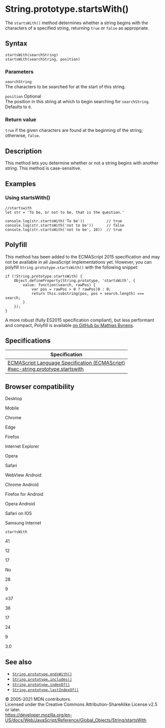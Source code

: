 # String.prototype.startsWith()

The `startsWith()` method determines whether a string begins with the characters of a specified string, returning `true` or `false` as appropriate.

## Syntax

    startsWith(searchString)
    startsWith(searchString, position)

### Parameters

`searchString`  
The characters to be searched for at the start of this string.

`position` <span class="badge inline optional">Optional</span>  
The position in this string at which to begin searching for `searchString`. Defaults to `0`.

### Return value

`true` if the given characters are found at the beginning of the string; otherwise, `false`.

## Description

This method lets you determine whether or not a string begins with another string. This method is case-sensitive.

## Examples

### Using startsWith()

    //startswith
    let str = 'To be, or not to be, that is the question.'

    console.log(str.startsWith('To be'))          // true
    console.log(str.startsWith('not to be'))      // false
    console.log(str.startsWith('not to be', 10))  // true

## Polyfill

This method has been added to the ECMAScript 2015 specification and may not be available in all JavaScript implementations yet. However, you can polyfill `String.prototype.startsWith()` with the following snippet:

    if (!String.prototype.startsWith) {
        Object.defineProperty(String.prototype, 'startsWith', {
            value: function(search, rawPos) {
                var pos = rawPos > 0 ? rawPos|0 : 0;
                return this.substring(pos, pos + search.length) === search;
            }
        });
    }

A more robust (fully ES2015 specification compliant), but less performant and compact, Polyfill is available [on GitHub by Mathias Bynens](https://github.com/mathiasbynens/String.prototype.startsWith).

## Specifications

<table><thead><tr class="header"><th>Specification</th></tr></thead><tbody><tr class="odd"><td><a href="https://tc39.es/ecma262/#sec-string.prototype.startswith">ECMAScript Language Specification (ECMAScript)<br />
<span class="small">#sec-string.prototype.startswith</span></a></td></tr></tbody></table>

## Browser compatibility

Desktop

Mobile

Chrome

Edge

Firefox

Internet Explorer

Opera

Safari

WebView Android

Chrome Android

Firefox for Android

Opera Android

Safari on IOS

Samsung Internet

`startsWith`

41

12

17

No

28

9

≤37

36

17

24

9

3.0

## See also

-   [`String.prototype.endsWith()`](endswith)
-   [`String.prototype.includes()`](includes)
-   [`String.prototype.indexOf()`](indexof)
-   [`String.prototype.lastIndexOf()`](lastindexof)

© 2005-2021 MDN contributors.  
Licensed under the Creative Commons Attribution-ShareAlike License v2.5 or later.  
<a href="https://developer.mozilla.org/en-US/docs/Web/JavaScript/Reference/Global_Objects/String/startsWith" class="_attribution-link">https://developer.mozilla.org/en-US/docs/Web/JavaScript/Reference/Global_Objects/String/startsWith</a>
